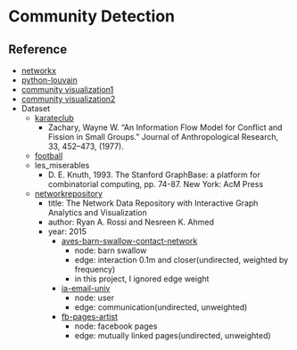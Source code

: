 # Community Detection
## Reference
- [networkx](https://networkx.github.io/documentation/stable/index.html)
- [python-louvain](https://github.com/taynaud/python-louvain)
- [community visualization1](https://stackoverflow.com/questions/40941264/how-to-draw-a-small-graph-with-community-structure-in-networkx)
- [community visualization2](https://stackoverflow.com/questions/43541376/how-to-draw-communities-with-networkx)
- Dataset
    - [karateclub](http://vlado.fmf.uni-lj.si/pub/networks/data/Ucinet/UciData.htm)
        - Zachary, Wayne W. “An Information Flow Model for Conflict and Fission in Small Groups.” Journal of Anthropological Research, 33, 452–473, (1977).
    - [football](http://www-personal.umich.edu/~mejn/netdata/football.zip)
    - les_miserables
        - D. E. Knuth, 1993. The Stanford GraphBase: a platform for combinatorial computing, pp. 74-87. New York: AcM Press
    - [networkrepository](http://networkrepository.com)
        - title: The Network Data Repository with Interactive Graph Analytics and Visualization
        - author: Ryan A. Rossi and Nesreen K. Ahmed
        - year: 2015
            - [aves-barn-swallow-contact-network](http://networkrepository.com/aves-barn-swallow-contact-network.php)
                - node: barn swallow
                - edge: interaction 0.1m and closer(undirected, weighted by frequency)
                - in this project, I ignored edge weight
            - [ia-email-univ](http://networkrepository.com/ia-email-univ.php)
                - node: user
                - edge: communication(undirected, unweighted)
            - [fb-pages-artist](http://networkrepository.com/fb-pages-artist.php)
                - node: facebook pages
                - edge: mutually linked pages(undirected, unweighted)